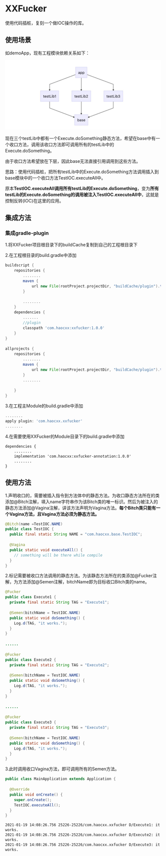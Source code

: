 # XXFucker
使用代码插桩，复刻一个做IOC操作的库。

## 使用场景
如demoApp，现有工程模块依赖关系如下：

![image](https://github.com/Haocxx/XXFucker/blob/master/intro/implement.jpg)

现在三个testLib中都有一个Execute.doSomething静态方法，希望在base中有一个收口方法，调用该收口方法即可调用所有的testLib中的Execute.doSomething。

由于收口方法希望放在下层，因此base无法直接引用调用到这些方法。

思路：使用代码插桩，把所有testLib中的Execute.doSomething方法调用插入到base模块中的一个收口方法TestIOC.executeAll中。

原本**TestIOC.executeAll调用所有testLib的Execute.doSomething**，变为**所有testLib的Execute.doSomething的调用被注入TestIOC.executeAll中**，这就是控制反转(IOC)在这里的应用。

## 集成方法
### 集成gradle-plugin
1.将XXFucker项目根目录下的buildCache复制到自己的工程根目录下

2.在工程根目录的build.gradle中添加
```gradle
buildscript {
    repositories {
        ........
        maven {
            url new File(rootProject.projectDir, "buildCache/plugin").toURI()
        }
        
        ........
    }
    dependencies {
        .......
        //plugin
        classpath 'com.haocxx:xxfucker:1.0.0'
    }
}

allprojects {
    repositories {
        ........
        maven {
            url new File(rootProject.projectDir, "buildCache/plugin").toURI()
        }
        ........
        
    }
}
```
3.在工程主Module的build.gradle中添加
```gradle
........
apply plugin: 'com.haocxx.xxfucker'
........
```
4.在需要使用XXFucker的Module目录下的build.gradle中添加
```
dependencies {
    ........
    implementation 'com.haocxx:xxfucker-annotation:1.0.0'
    ........
}
```
## 使用方法
1.声明收口的，需要被插入指令到方法体中的静态方法。为收口静态方法所在的类添加@Bitch注解，填入name字符串作为该Bitch类的唯一标识。然后为被注入的静态方法添加@Vagina注解，讲该方法声明为Vagina方法。**每个Bitch类只能有一个Vagina方法，且Vagina方法必须为静态方法。**
```Java
@Bitch(name =TestIOC.NAME)
public class TestIOC {
  public final static String NAME = "com.haocxx.base.TestIOC";

  @Vagina
  public static void executeAll() {
    // something will be there while compile
  }
}
```
2.标记需要被收口方法调用的静态方法。为该静态方法所在的类添加@Fucker注解，为方法添加@Semen注解，bitchName即为目标收口Bitch类的name。
```Java
@Fucker
public class Execute1 {
  private final static String TAG = "Execute1";

  @Semen(bitchName = TestIOC.NAME)
  public static void doSomething() {
    Log.d(TAG, "it works.");
  }
}

......

@Fucker
public class Execute2 {
  private final static String TAG = "Execute2";

  @Semen(bitchName = TestIOC.NAME)
  public static void doSomething() {
    Log.d(TAG, "it works.");
  }
}

......

@Fucker
public class Execute3 {
  private final static String TAG = "Execute3";

  @Semen(bitchName = TestIOC.NAME)
  public static void doSomething() {
    Log.d(TAG, "it works.");
  }
}
```
3.此时调用收口Vagina方法，即可调用所有的Semen方法。
```Java
public class MainApplication extends Application {

  @Override
  public void onCreate() {
    super.onCreate();
    TestIOC.executeAll();
  }
}
```
```
2021-01-19 14:08:26.756 25226-25226/com.haocxx.xxfucker D/Execute1: it works.
2021-01-19 14:08:26.756 25226-25226/com.haocxx.xxfucker D/Execute2: it works.
2021-01-19 14:08:26.756 25226-25226/com.haocxx.xxfucker D/Execute3: it works.
```